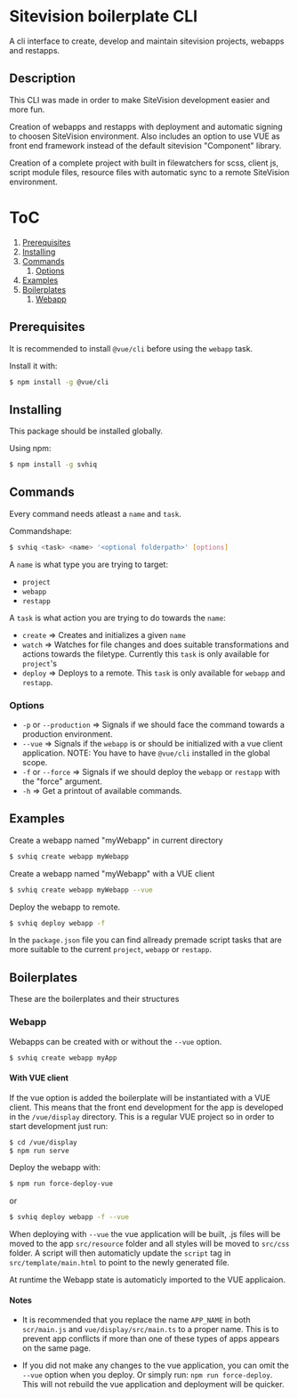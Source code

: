 # Sitevision boilerplate CLI
A cli interface to create, develop and maintain sitevision projects, webapps and restapps.

## Description

This CLI was made in order to make SiteVision development easier and more fun.

Creation of webapps and restapps with deployment and automatic signing to choosen SiteVision environment. Also includes an option to use VUE as front end framework instead of the default sitevision "Component" library.

Creation of a complete project with built in filewatchers for scss, client js, script module files, resource files with automatic sync to a remote SiteVision environment. 

# ToC
1. [Prerequisites](#Prerequisites)
2. [Installing](#Installing)
3. [Commands](#Commands)
	1. [Options](#Options)
4. [Examples](#Examples)
5. [Boilerplates](#Boilerplates)
	1. [Webapp](#Webapp)

## Prerequisites 

It is recommended to install `@vue/cli` before using the `webapp` task.

Install it with:
```bash
$ npm install -g @vue/cli
```

## Installing

This package should be installed globally.

Using npm:

```bash
$ npm install -g svhiq
```

## Commands

Every command needs atleast a `name` and `task`.

Commandshape: 
```bash
$ svhiq <task> <name> '<optional folderpath>' [options]
```

A `name` is what type you are trying to target:
* `project`
* `webapp`
* `restapp`

A `task` is what action you are trying to do towards the `name`:
* `create` =>  Creates and initializes a given `name`
* `watch` => Watches for file changes and does suitable transformations and actions towards the filetype. Currently this `task` is only available for `project`'s
* `deploy` => Deploys to a remote. This `task` is only available for `webapp` and `restapp`.

### Options

* `-p` or `--production` => Signals if we should face the command towards a production environment.
* `--vue` => Signals if the `webapp` is or should be initialized with a vue client application. NOTE: You have to have `@vue/cli` installed in the global scope.
* `-f` or `--force` => Signals if we should deploy the `webapp` or `restapp` with the "force" argument.
* `-h` => Get a printout of available commands.

## Examples

Create a webapp named "myWebapp" in current directory
```bash
$ svhiq create webapp myWebapp
```

Create a webapp named "myWebapp" with a VUE client
```bash
$ svhiq create webapp myWebapp --vue
```

Deploy the webapp to remote.
```bash
$ svhiq deploy webapp -f
```
In the `package.json` file you can find allready premade script tasks that are more suitable to the current `project`, `webapp` or `restapp`.

## Boilerplates
These are the boilerplates and their structures

### Webapp
Webapps can be created with or without the `--vue` option.
```bash
$ svhiq create webapp myApp
```

#### With VUE client
If the vue option is added the boilerplate will be instantiated with a VUE client.
This means that the front end development for the app is developed in the `/vue/display` directory. This is a regular VUE project so in order to start development just run:
```bash
$ cd /vue/display
$ npm run serve
```
Deploy the webapp with:
```bash
$ npm run force-deploy-vue
```
or
```bash
$ svhiq deploy webapp -f --vue
```
When deploying with `--vue` the vue application will be built, .js files will be moved to the app `src/resource` folder and all styles will be moved to `src/css` folder. 
A script will then automaticly update the `script` tag in `src/template/main.html` to point to the newly generated file.

At runtime the Webapp state is automaticly imported to the VUE applicaion.

#### Notes
* It is recommended that you replace the name `APP_NAME` in both `scr/main.js` and `vue/display/src/main.ts` to a proper name. This is to prevent app conflicts if more than one of these types of apps appears on the same page.

* If you did not make any changes to the vue application, you can omit the `--vue` option when you deploy. Or simply run: `npm run force-deploy`. This will not rebuild the vue application and deployment will be quicker.
